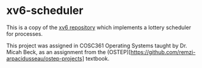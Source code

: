 # xv6-scheduler

This is a copy of the [xv6 repository](https://github.com/mit-pdos/xv6-public) which implements a lottery scheduler for processes.

This project was assigned in COSC361 Operating Systems taught by Dr. Micah Beck, as an assignment from the (OSTEP)[https://github.com/remzi-arpacidusseau/ostep-projects] textbook.

